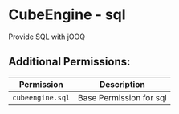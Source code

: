 # CubeEngine - sql
Provide SQL with jOOQ

## Additional Permissions:

| Permission | Description |
| --- | --- |
| `cubeengine.sql` | Base Permission for sql |
